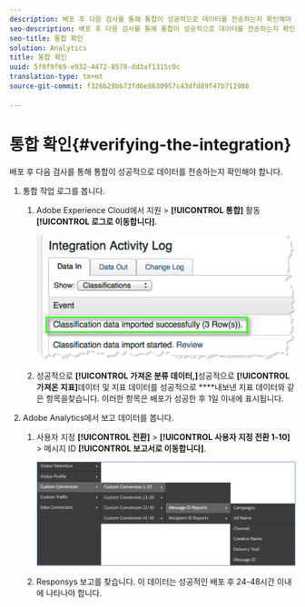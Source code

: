 ```yaml
---
description: 배포 후 다음 검사를 통해 통합이 성공적으로 데이터를 전송하는지 확인해야 합니다.
seo-description: 배포 후 다음 검사를 통해 통합이 성공적으로 데이터를 전송하는지 확인해야 합니다.
seo-title: 통합 확인
solution: Analytics
title: 통합 확인
uuid: 5f0f9f69-e932-4472-8578-dd3af1315c0c
translation-type: tm+mt
source-git-commit: f326b29bb73fd6e8630957c43dfd89f47b711986

---
```



# 통합 확인{#verifying-the-integration}

배포 후 다음 검사를 통해 통합이 성공적으로 데이터를 전송하는지 확인해야 합니다.

1. 통합 작업 로그를 봅니다.
   1. Adobe Experience Cloud에서 지원 &gt; **[!UICONTROL 통합]** 활동 **[!UICONTROL 로그로 이동합니다]**.

      ![](assets/integration_activity_log.png)

   1. 성공적으로 **[!UICONTROL 가져온 분류 데이터,]**&#x200B;성공적으로 **[!UICONTROL 가져온 지표]**&#x200B;데이터 및 지표 데이터를 성공적으로 ****&#x200B;내보낸 지표 데이터와 같은 항목을찾습니다. 이러한 항목은 배포가 성공한 후 1일 이내에 표시됩니다.
1. Adobe Analytics에서 보고 데이터를 봅니다.

   1. 사용자 지정 **[!UICONTROL 전환]** &gt; **[!UICONTROL 사용자 지정 전환 1-10]** &gt; 메시지 ID **[!UICONTROL 보고서로 이동합니다]**.

      ![](assets/reporting.png)

   1. Responsys 보고를 찾습니다. 이 데이터는 성공적인 배포 후 24-48시간 이내에 나타나야 합니다.
